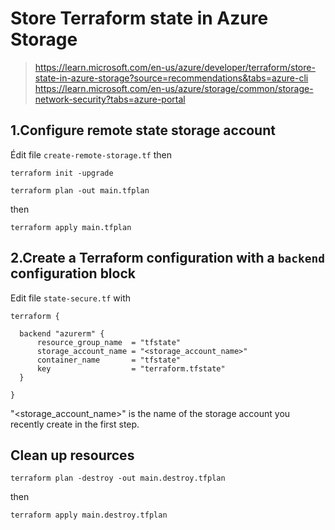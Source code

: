 # Store Terraform state in Azure Storage
> https://learn.microsoft.com/en-us/azure/developer/terraform/store-state-in-azure-storage?source=recommendations&tabs=azure-cli
> https://learn.microsoft.com/en-us/azure/storage/common/storage-network-security?tabs=azure-portal


## 1.Configure remote state storage account

Édit file `create-remote-storage.tf` then

```
terraform init -upgrade
```

```
terraform plan -out main.tfplan
```

then

```
terraform apply main.tfplan
```

## 2.Create a Terraform configuration with a `backend` configuration block
Edit file `state-secure.tf` with

```
terraform {

  backend "azurerm" {
      resource_group_name  = "tfstate"
      storage_account_name = "<storage_account_name>"
      container_name       = "tfstate"
      key                  = "terraform.tfstate"
  }

}
```

"<storage_account_name>" is the name of the storage account you recently create in the first step.

## Clean up resources

```
terraform plan -destroy -out main.destroy.tfplan
```
then

```
terraform apply main.destroy.tfplan
```